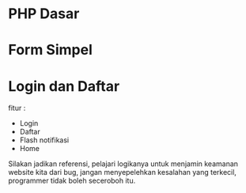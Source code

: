 # PHP Dasar

# Form Simpel

# Login dan Daftar

fitur :

- Login
- Daftar
- Flash notifikasi
- Home

Silakan jadikan referensi, pelajari logikanya untuk menjamin keamanan website kita dari bug, jangan menyepelehkan kesalahan yang terkecil, programmer tidak boleh seceroboh itu.
